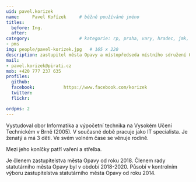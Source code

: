 ```yaml
---
uid: pavel.korizek
name:     Pavel Kořízek  	# běžně používáné jméno
titles:
  before: Ing.
  after:
category:                 	# kategorie: rp, praha, vary, hradec, jmk, senat
- pms
img: people/pavel-korizek.jpg   # 165 x 220
description: zastupitel města Opavy a místopředseda místního sdružení Opavské Slezsko       	# kratký popis, max 160 znaků
mail:
- pavel.korizek@pirati.cz
mob: +420 777 237 635		  
profiles:
  github:                 
  facebook: 		  https://www.facebook.com/korizek
  twitter: 		  
  flickr: 

ordpms: 2
---
```


Vystudoval obor Informatika a výpočetní technika na Vysokém Učení Technickém v Brně (2005). V současné době pracuje jako IT specialista. Je ženatý a má 3 děti. Ve svém volném čase se věnuje rodině. 

Mezi jeho koníčky patří vaření a střelba. 

Je členem zastupitelstva města Opavy od roku 2018. Členem rady statutárního města Opavy byl v období 2018-2020.
Působí v kontrolním výboru zastupitelstva statutárního města Opavy od roku 2014.



